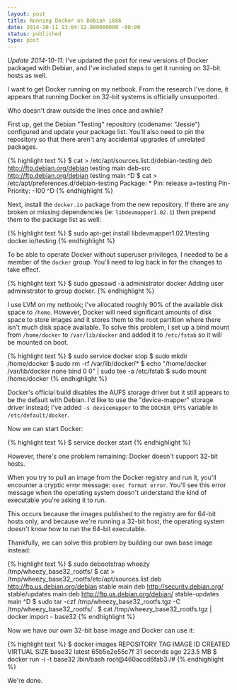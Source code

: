 ```yaml
---
layout: post
title: Running Docker on Debian i686
date: 2014-10-11 13:04:22.000000000 -08:00
status: published
type: post
---
```

*Update 2014-10-11*: I've updated the post for new versions of Docker
packaged with Debian, and I've included steps to get it running on
32-bit hosts as well.

I want to get Docker running on my netbook. From the research I've done,
it appears that running Docker on 32-bit systems is officially unsupported.

Who doesn't draw outside the lines once and awhile?

First up, get the Debian "Testing" repository (codename: "Jessie") configured
and update your package list. You'll also need to pin the repository so that
there aren't any accidental upgrades of unrelated packages.

{% highlight text %}
$ cat > /etc/apt/sources.list.d/debian-testing
deb http://ftp.debian.org/debian testing main
deb-src http://ftp.debian.org/debian testing main
^D
$ cat > /etc/apt/preferences.d/debian-testing
Package: *
Pin: release a=testing
Pin-Priority: -100
^D
{% endhighlight %}

Next, install the `docker.io` package from the new repository. If there
are any broken or missing dependencies (ie: `libdevmapper1.02.1`) then prepend
them to the package list as well:

{% highlight text %}
$ sudo apt-get install libdevmapper1.02.1/testing docker.io/testing
{% endhighlight %}

To be able to operate Docker without superuser privileges, I needed to be a 
member of the `docker` group. You'll need to log back in for the changes to
take effect.

{% highlight text %}
$ sudo gpasswd -a administrator docker
Adding user administrator to group docker.
{% endhighlight %}

I use LVM on my netbook; I've allocated roughly 90% of the available disk
space to `/home`. However, Docker will need significant amounts of disk
space to store images and it stores them to the root partition where there
isn't much disk space available. To solve this problem, I set up a bind mount
from `/home/docker` to `/var/lib/docker` and added it to `/etc/fstab` so it
will be mounted on boot.

{% highlight text %}
$ sudo service docker stop
$ sudo mkdir /home/docker
$ sudo rm -rf /var/lib/docker/*
$ echo "/home/docker /var/lib/docker none bind 0 0" | sudo tee -a /etc/fstab
$ sudo mount /home/docker
{% endhighlight %}

Docker's official build disables the AUFS storage driver but it still appears
to be the default with Debian. I'd like to use the "device-mapper" storage
driver instead; I've added `-s devicemapper` to the `DOCKER_OPTS` variable
in `/etc/default/docker`.

Now we can start Docker:

{% highlight text %}
$ service docker start
{% endhighlight %}

However, there's one problem remaining: Docker doesn't support 32-bit hosts.

When you try to pull an image from the Docker registry and run it, you'll 
encounter a cryptic error message: `exec format error`. You'll see this error
message when the operating system doesn't understand the kind of executable
you're asking it to run.

This occurs because the images published to the registry are for 64-bit hosts
only, and because we're running a 32-bit host, the operating system doesn't
know how to run the 64-bit executable.

Thankfully, we can solve this problem by building our own base image instead:

{% highlight text %}
$ sudo debootstrap wheezy /tmp/wheezy_base32_rootfs/
$ cat > /tmp/wheezy_base32_rootfs/etc/apt/sources.list
deb http://ftp.us.debian.org/debian stable main
deb http://security.debian.org/ stable/updates main
deb http://ftp.us.debian.org/debian/ stable-updates main
^D
$ sudo tar -czf /tmp/wheezy_base32_rootfs.tgz -C /tmp/wheezy_base32_rootfs/ .
$ cat /tmp/wheezy_base32_rootfs.tgz | docker import - base32
{% endhighlight %}

Now we have our own 32-bit base image and Docker can use it:

{% highlight text %}
$ docker images
REPOSITORY      TAG     IMAGE ID        CREATED         VIRTUAL SIZE
base32          latest  65b5e2e55c7f    31 seconds ago  223.5 MB
$ docker run -i -t base32 /bin/bash
root@460accd6fab3:/#
{% endhighlight %}

We're done.
